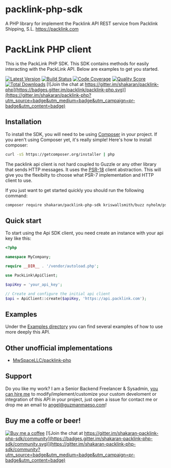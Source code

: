 # packlink-php-sdk

A PHP library for implement the Packlink API REST service from Packlink Shipping, S.L. https://packlink.com

# PackLink PHP client

This is the PackLink PHP SDK. This SDK contains methods for easily interacting
with the PackLink API.
Below are examples to get you started.

[![Latest Version](https://img.shields.io/github/release/shakaran/packlink-php.svg?style=flat-square)](https://github.com/shakaran/packlink-php/releases)
[![Build Status](https://img.shields.io/travis/shakaran/packlink-php/master.svg?style=flat-square)](https://travis-ci.org/shakaran/packlink-php)
[![Code Coverage](https://img.shields.io/scrutinizer/coverage/g/shakaran/packlink-php.svg?style=flat-square)](https://scrutinizer-ci.com/g/shakaran/packlink-php)
[![Quality Score](https://img.shields.io/scrutinizer/g/shakaran/packlink-php.svg?style=flat-square)](https://scrutinizer-ci.com/g/shakaran/packlink-php)
[![Total Downloads](https://img.shields.io/packagist/dt/shakaran/packlink-php.svg?style=flat-square)](https://packagist.org/packages/shakaran/packlink-php)
[![Join the chat at https://gitter.im/shakaran/packlink-php](https://badges.gitter.im/packlink/packlink-php.svg)](https://gitter.im/shakaran/packlink-php?utm_source=badge&utm_medium=badge&utm_campaign=pr-badge&utm_content=badge)

## Installation

To install the SDK, you will need to be using [Composer](http://getcomposer.org/)
in your project.
If you aren't using Composer yet, it's really simple! Here's how to install
composer:

```bash
curl -sS https://getcomposer.org/installer | php
```

The packlink api client is not hard coupled to Guzzle or any other library that sends
HTTP messages. It uses the [PSR-18](https://www.php-fig.org/psr/psr-18/) client abstraction.
This will give you the flexibilty to choose what PSR-7 implementation and HTTP client to use.

If you just want to get started quickly you should run the following command:

```bash
composer require shakaran/packlink-php-sdk kriswallsmith/buzz nyholm/psr7
```

## Quick start

To start using the Api SDK client, you need create an instance with your api key like this:

```php
<?php

namespace MyCompany;

require __DIR__ . '/vendor/autoload.php';

use PackLink\ApiClient;

$apiKey = 'your_api_key';

// Create and configure the initial api client
$api = ApiClient::create($apiKey, 'https://api.packlink.com');

```

## Examples

Under the [Examples directory](https://github.com/shakaran/packlink-php-sdk/tree/master/examples) you can find several examples of how to use more deeply this API.

## Other unofficial implementations

* [MwSpaceLLC/packlink-php](https://github.com/MwSpaceLLC/packlink-php)

## Support

Do you like my work? I am a Senior Backend Freelancer & Sysadmin, [you can hire me](https://www.upwork.com/fl/angelguzmanmaeso#/) to modify/implement/customize your custom
develoment or integration of this API in your project, just open a issue for contact me or drop me an email to angel@guzmanmaeso.com!

## Buy me a coffe or beer!

[![Buy me a coffee](https://i.imgur.com/Sk4LFzF.png)](https://www.paypal.me/quijost/3) [![Join the chat at https://gitter.im/shakaran-packlink-php-sdk/community](https://badges.gitter.im/shakaran-packlink-php-sdk/community.svg)](https://gitter.im/shakaran-packlink-php-sdk/community?utm_source=badge&utm_medium=badge&utm_campaign=pr-badge&utm_content=badge)
